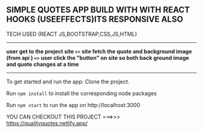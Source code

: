 

<h2>SIMPLE QUOTES APP BUILD WITH WITH REACT HOOKS (USEEFFECTS)ITS RESPONSIVE ALSO</h2>

<p>TECH USED (REACT JS,BOOTSTRAP,CSS,JS,HTML)</p>
<hr color="red"></hr>
<b>user get to the project site <code>=></code> site fetch the quote and background image  (from api ) <code>=></code> user click the "button" on site so both back ground image and quote changes at a time</b>
<hr color="red"></hr>
To get started and run the app:
Clone the project.

Run <code>npm install</code> to install the corresponding node packages

Run <code>npm start</code> to run the app on http://localhost:3000

YOU CAN CHECKOUT THIS PROJECT ===>>>   https://qualityquotes.netlify.app/

